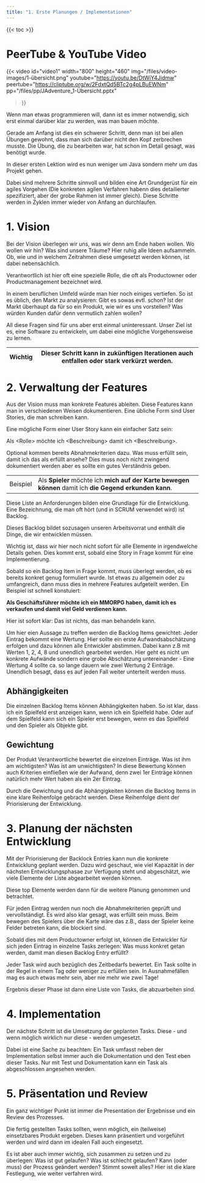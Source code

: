 ```yaml
---
title: "1. Erste Planungen / Implementationen"
---
```


{{< toc >}}

# PeerTube & YouTube Video
{{< video 
	id="video1" width="800" height="460" 
	img="/files/video-images/1-übersicht.png"
	youtube="https://youtu.be/DtWiY4Jidmw"
	peertube="https://cliptube.org/w/2FdxtQd5BTc2g4pLBuEWNm"
	pp="/files/pp/JAdventure_1-Übersicht.pptx"
>}}

Wenn man etwas programmieren will, dann ist es immer notwendig, sich erst einmal darüber klar zu werden, was man bauen möchte.

Gerade am Anfang ist dies ein schwerer Schritt, denn man ist bei allen Übungen gewohnt, dass man sich darüber nicht den Kopf zerbrechen musste. Die Übung, die zu bearbeiten war, hat schon im Detail gesagt, was benötigt wurde.

In dieser ersten Lektion wird es nun weniger um Java sondern mehr um das Projekt gehen.

Dabei sind mehrere Schritte sinnvoll und bilden eine Art Grundgerüst für ein agiles Vorgehen (Die konkreten agilen Verfahren habenn dies detailierter spezifiziert, aber der grobe Rahmen ist immer gleich). Diese Schritte werden in Zyklen immer wieder von Anfang an durchlaufen.

# 1. Vision
Bei der Vision überlegen wir uns, was wir denn am Ende haben wollen. Wo wollen wir hin? Was sind unsere Träume? Hier ruhig alle Ideen aufsammeln. Ob, wie und in welchem Zeitrahmen diese umgesetzt werden können, ist dabei nebensächlich.

Verantwortlich ist hier oft eine spezielle Rolle, die oft als Productowner oder Productmanagement bezeichnet wird.

In einem beruflichen Umfeld würde man hier noch einiges vertiefen. So ist es üblich, den Markt zu analysieren: Gibt es sowas evtl. schon? Ist der Markt überhaupt da für so ein Produkt, wie wir es uns vorstellen? Was würden Kunden dafür denn vermutlich zahlen wollen?

All diese Fragen sind für uns aber erst einmal uninteressant. Unser Ziel ist es, eine Software zu entwickeln, um dabei eine mögliche Vorgehensweise zu lernen.

| Wichtig | Dieser Schritt kann in zukünftigen Iterationen auch entfallen oder stark verkürzt werden. |
|-|-|

# 2. Verwaltung der Features

Aus der Vision muss man konkrete Features ableiten. Diese Features kann man in verschiedenen Weisen dokumentieren. Eine übliche Form sind User Stories, die man schreiben kann. 

Eine mögliche Form einer User Story kann ein einfacher Satz sein:

Als &lt;Rolle&gt; möchte ich &lt;Beschreibung&gt; damit ich &lt;Beschreibung&gt;.

Optional kommen bereits Abnahmekriterien dazu. Was muss erfüllt sein, damit ich das als erfüllt ansehe? Dies muss noch nicht zwingend dokumentiert werden aber es sollte ein gutes Verständnis geben.

| | |
|-|-|
| Beispiel | Als **Spieler** möchte ich **mich auf der Karte bewegen können** damit ich **die Gegend erkunden kann**. |

Diese Liste an Anforderungen bilden eine Grundlage für die Entwicklung. Eine Bezeichnung, die man oft hört (und in SCRUM verwendet wird) ist Backlog.

Dieses Backlog bildet sozusagen unseren Arbeitsvorrat und enthält die Dinge, die wir entwicklen müssen.

Wichtig ist, dass wir hier noch nicht sofort für alle Elemente in irgendwelche Details gehen. Dies kommt erst, sobald eine Story in Frage kommt für eine Implementierung.

Sobald so ein Backlog Item in Frage kommt, muss überlegt werden, ob es bereits konkret genug formuliert wurde. Ist etwas zu allgemein oder zu umfangreich, dann muss dies in mehrere Features aufgeteilt werden. Ein Beispiel ist schnell konstuiert:

**Als Geschäftsführer möchte ich ein MMORPG haben, damit ich es verkaufen und damit viel Geld verdienen kann.**

Hier ist sofort klar: Das ist nichts, das man behandeln kann.

Um hier eien Aussage zu treffen werden die Backlog Items gewichtet: Jeder Eintrag bekommt eine Wertung. Hier sollte ein erste Aufwandsabschätzung erfolgen und dazu können alle Entwickler abstimmen. Dabei kann z.B mit Werten 1, 2, 4, 8 und unendlich gearbeitet werden. Hier geht es nicht um konkrete Aufwände sondern eine grobe Abschätzung untereinander - Eine Wertung 4 sollte ca. so lange dauern wie zwei Wertung 2 Einträge. Unendlich besagt, dass es auf jeden Fall weiter unterteilt werden muss.

## Abhängigkeiten

Die einzelnen Backlog Items können Abhängigkeiten haben. So ist klar, dass ich ein Spielfeld erst anzeigen kann, wenn ich ein Spielfeld habe. Oder auf dem Spielfeld kann sich ein Spieler erst bewegen, wenn es das Spielfeld und den Spieler als Objekte gibt.

## Gewichtung

Der Produkt Verantwortliche bewertet die einzelnen Einträge. Was ist ihm am wichtigsten? Was ist am unwichtigsten? In diese Bewertung können auch Kriterien einfließen wie der Aufwand, denn zwei 1er Einträge können natürlich mehr Wert haben als ein 2er Eintrag.

Durch die Gewichtung und die Abhängigkeiten können die Backlog Items in eine klare Reihenfolge gebracht werden. Diese Reihenfolge dient der Priorisierung der Entwicklung.

# 3. Planung der nächsten Entwicklung

Mit der Priorisierung der Backlock Entries kann nun die konkrete Entwicklung geplant werden. Dazu wird geschaut, wie viel Kapazität in der nächsten Entwicklungsphasae zur Verfügung steht und abgeschätzt, wie viele Elemente der Liste abgearbeitet werden können.

Diese top Elemente werden dann für die weitere Planung genommen und betrachtet.

Für jeden Eintrag werden nun noch die Abnahmekriterien geprüft und vervollständigt. Es wird also klar gesagt, was erfüllt sein muss. Beim bewegen des Spielers über die Karte wäre das z.B., dass der Spieler keine Felder betreten kann, die blockiert sind.

Sobald dies mit dem Productowner erfolgt ist, können die Entwickler für sich jeden Eintrag in einzelne Tasks zerlegen: Was muss konkret getan werden, damit man diesen Backlog Entry erfüllt?

Jeder Task wird auch bezüglich des Zeitbedarfs bewertet. Ein Task sollte in der Regel in einem Tag oder weniger zu erfüllen sein. In Ausnahmefällen mag es auch etwas mehr sein, aber nie mehr wie zwei Tage!

Ergebnis dieser Phase ist dann eine Liste von Tasks, die abzuarbeiten sind. 

# 4. Implementation

Der nächste Schritt ist die Umsetzung der geplanten Tasks. Diese - und wenn möglich wirklich nur diese - werden umgesetzt.

Dabei ist eine Sache zu beachten:
Ein Task umfasst neben der Implementation selbst immer auch die Dokumentation und den Test eben dieser Tasks. Nur mit Test und Dokumentation kann ein Task als abgeschlossen angesehen werden.


# 5. Präsentation und Review

Ein ganz wichtiger Punkt ist immer die Presentation der Ergebnisse und ein Review des Prozesses.

Die fertig gestellten Tasks sollten, wenn möglich, ein (teilweise) einsetzbares Produkt ergeben. Dieses kann präsentiert und vorgeführt werden und wird dann im idealen Fall auch eingesetzt.

Es ist aber auch immer wichtig, sich zusammen zu setzen und zu überlegen: Was ist gut gelaufen? Was ist schlecht gelaufen? Kann (oder muss) der Prozess geändert werden? Stimmt soweit alles? Hier ist die klare Festlegung, wie weiter verfahren wird. 
